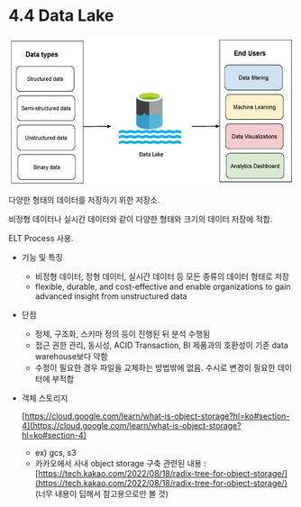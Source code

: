 # 4.4 Data Lake

![Untitled](./images/1.3_data_lake.png)
    
다양한 형태의 데이터를 저장하기 위한 저장소.

비정형 데이터나 실시간 데이터와 같이 다양한 형태와 크기의 데이터 저장에 적합.

ELT Process 사용.

- 기능 및 특징
    - 비정형 데이터, 정형 데이터, 실시간 데이터 등 모든 종류의 데이터 형태로 저장
    - flexible, durable, and cost-effective and enable organizations to gain advanced insight from unstructured data
- 단점
    - 정제, 구조화, 스키마 정의 등이 진행된 뒤 분석 수행됨
    - 접근 권한 관리, 동시성, ACID Transaction, BI 제품과의 호환성이 기존 data warehouse보다 약함
    - 수정이 필요한 경우 파일을 교체하는 방법밖에 없음. 수시로 변경이 필요한 데이터에 부적합
    
- 객체 스토리지
    
    [https://cloud.google.com/learn/what-is-object-storage?hl=ko#section-4](https://cloud.google.com/learn/what-is-object-storage?hl=ko#section-4)
    
    - ex) gcs, s3
    - 카카오에서 사내 object storage 구축 관련된 내용
    : [https://tech.kakao.com/2022/08/18/radix-tree-for-object-storage/](https://tech.kakao.com/2022/08/18/radix-tree-for-object-storage/) 
    (너무 내용이 딥해서 참고용으로만 볼 것)


<script src="https://utteranc.es/client.js"
        repo="Pseudo-Lab/data-engineering-for-everybody"
        issue-term="pathname"
        label="comments"
        theme="preferred-color-scheme"
        crossorigin="anonymous"
        async>
</script>